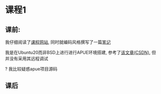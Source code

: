 # 课程1
## 课前:

我仔细阅读了[课程网站](https://stevens.netmeister.org/631/), 同时就编码风格撰写了一篇[笔记](./code-style.md)

我是在Ubuntu20而非BSD上进行进行APUE环境搭建, 参考了[该文章(CSDN)](https://blog.csdn.net/lwd906485829/article/details/125022298), 但并没有采用其远程调试

? 我比较疑惑apue项目源码
## 课后

